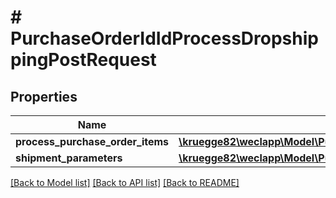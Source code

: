 # # PurchaseOrderIdIdProcessDropshippingPostRequest

## Properties

Name | Type | Description | Notes
------------ | ------------- | ------------- | -------------
**process_purchase_order_items** | [**\kruegge82\weclapp\Model\PurchaseOrderIdIdProcessDropshippingPostRequestProcessPurchaseOrderItemsInner[]**](PurchaseOrderIdIdProcessDropshippingPostRequestProcessPurchaseOrderItemsInner.md) |  | [optional]
**shipment_parameters** | [**\kruegge82\weclapp\Model\PurchaseOrderIdIdProcessDropshippingPostRequestShipmentParameters**](PurchaseOrderIdIdProcessDropshippingPostRequestShipmentParameters.md) |  | [optional]

[[Back to Model list]](../../README.md#models) [[Back to API list]](../../README.md#endpoints) [[Back to README]](../../README.md)
